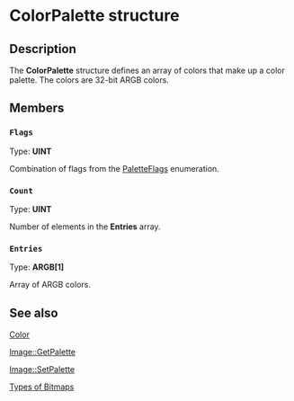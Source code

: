 # ColorPalette structure

## Description

The **ColorPalette** structure defines an array of colors that make up a color palette. The colors are 32-bit ARGB colors.

## Members

### `Flags`

Type: **UINT**

Combination of flags from the [PaletteFlags](https://learn.microsoft.com/windows/desktop/api/gdipluspixelformats/ne-gdipluspixelformats-paletteflags) enumeration.

### `Count`

Type: **UINT**

Number of elements in the **Entries** array.

### `Entries`

Type: **ARGB[1]**

Array of ARGB colors.

## See also

[Color](https://learn.microsoft.com/windows/desktop/api/gdipluscolor/nl-gdipluscolor-color)

[Image::GetPalette](https://learn.microsoft.com/windows/desktop/api/gdiplusheaders/nf-gdiplusheaders-image-getpalette)

[Image::SetPalette](https://learn.microsoft.com/windows/desktop/api/gdiplusheaders/nf-gdiplusheaders-image-setpalette)

[Types of Bitmaps](https://learn.microsoft.com/windows/desktop/gdiplus/-gdiplus-types-of-bitmaps-about)